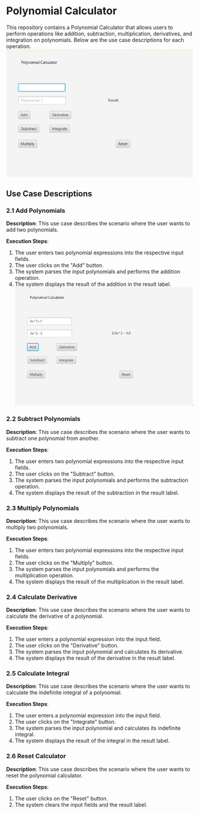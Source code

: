 # Polynomial Calculator

This repository contains a Polynomial Calculator that allows users to perform operations like addition, subtraction, multiplication, derivatives, and integration on polynomials. Below are the use case descriptions for each operation.
![Polynomial Calculator](poly.png)

## Use Case Descriptions

### 2.1 Add Polynomials
**Description**: This use case describes the scenario where the user wants to add two polynomials.

**Execution Steps**:
1. The user enters two polynomial expressions into the respective input fields.
2. The user clicks on the "Add" button.
3. The system parses the input polynomials and performs the addition operation.
4. The system displays the result of the addition in the result label.
   ![Addition](poly_add.png)
### 2.2 Subtract Polynomials
**Description**: This use case describes the scenario where the user wants to subtract one polynomial from another.

**Execution Steps**:
1. The user enters two polynomial expressions into the respective input fields.
2. The user clicks on the "Subtract" button.
3. The system parses the input polynomials and performs the subtraction operation.
4. The system displays the result of the subtraction in the result label.

### 2.3 Multiply Polynomials
**Description**: This use case describes the scenario where the user wants to multiply two polynomials.

**Execution Steps**:
1. The user enters two polynomial expressions into the respective input fields.
2. The user clicks on the "Multiply" button.
3. The system parses the input polynomials and performs the multiplication operation.
4. The system displays the result of the multiplication in the result label.

### 2.4 Calculate Derivative
**Description**: This use case describes the scenario where the user wants to calculate the derivative of a polynomial.

**Execution Steps**:
1. The user enters a polynomial expression into the input field.
2. The user clicks on the "Derivative" button.
3. The system parses the input polynomial and calculates its derivative.
4. The system displays the result of the derivative in the result label.

### 2.5 Calculate Integral
**Description**: This use case describes the scenario where the user wants to calculate the indefinite integral of a polynomial.

**Execution Steps**:
1. The user enters a polynomial expression into the input field.
2. The user clicks on the "Integrate" button.
3. The system parses the input polynomial and calculates its indefinite integral.
4. The system displays the result of the integral in the result label.

### 2.6 Reset Calculator
**Description**: This use case describes the scenario where the user wants to reset the polynomial calculator.

**Execution Steps**:
1. The user clicks on the "Reset" button.
2. The system clears the input fields and the result label.
